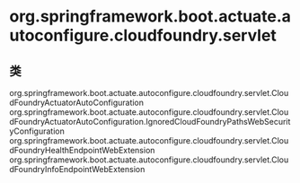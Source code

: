 # org.springframework.boot.actuate.autoconfigure.cloudfoundry.servlet

## 类

org.springframework.boot.actuate.autoconfigure.cloudfoundry.servlet.CloudFoundryActuatorAutoConfiguration
org.springframework.boot.actuate.autoconfigure.cloudfoundry.servlet.CloudFoundryActuatorAutoConfiguration.IgnoredCloudFoundryPathsWebSecurityConfiguration
org.springframework.boot.actuate.autoconfigure.cloudfoundry.servlet.CloudFoundryHealthEndpointWebExtension
org.springframework.boot.actuate.autoconfigure.cloudfoundry.servlet.CloudFoundryInfoEndpointWebExtension




